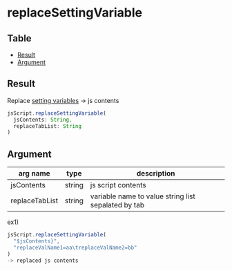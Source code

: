 # replaceSettingVariable

Table
-----------------

* [Result](#result)
* [Argument](#argument)


## Result

Replace [setting variables](https://github.com/puutaro/CommandClick/blob/master/md/developer/setting_variables.md)
-> js contents


```js.js
jsScript.replaceSettingVariable(
  jsContents: String,
  replaceTabList: String
)

```

## Argument

| arg name | type | description |
| -------- | -------- | -------- |
| jsContents | string | js script contents |
| replaceTabList | string | variable name to value string list sepalated by tab |



ex1) 

```js.js
jsScript.replaceSettingVariable(
  "$jsContents}",
  "replaceValName1=aa\treplaceValName2=bb"
)
-> replaced js contents

```

